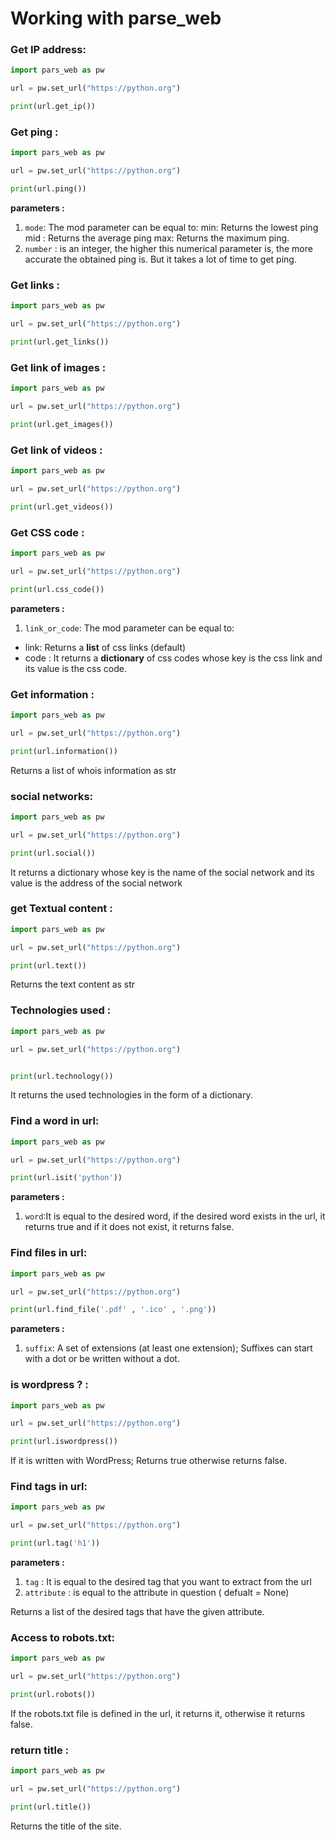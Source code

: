 # Working with parse_web

### Get IP address:

```python
import pars_web as pw

url = pw.set_url("https://python.org")

print(url.get_ip())

```

### Get ping :

```python
import pars_web as pw

url = pw.set_url("https://python.org")

print(url.ping())

```

**parameters :**
1. `mode`: The mod parameter can be equal to:
  min: Returns the lowest ping
  mid : Returns the average ping
  max: Returns the maximum ping.
2. `number` : 
is an integer, the higher this numerical parameter is, the more accurate the obtained ping is. But it takes a lot of time to get ping.

### Get links :

```python
import pars_web as pw

url = pw.set_url("https://python.org")

print(url.get_links())
```

### Get link of images :

```python
import pars_web as pw

url = pw.set_url("https://python.org")

print(url.get_images())
```

### Get link of videos :

```python
import pars_web as pw

url = pw.set_url("https://python.org")

print(url.get_videos())
```

### Get CSS code :

```python
import pars_web as pw

url = pw.set_url("https://python.org")

print(url.css_code())

```

**parameters :**
1. `link_or_code`: The mod parameter can be equal to:
  * link: Returns a **list** of css links (default)
  * code : It returns a **dictionary** of css codes whose key is the css link and its value is the css code.


 ### Get information :

```python
import pars_web as pw

url = pw.set_url("https://python.org")

print(url.information())

```
Returns a list of whois information as str


### social networks:

```python
import pars_web as pw

url = pw.set_url("https://python.org")

print(url.social())

```
It returns a dictionary whose key is the name of the social network and its value is the address of the social network

### get Textual content :

```python
import pars_web as pw

url = pw.set_url("https://python.org")

print(url.text())

```
Returns the text content as str


###  Technologies used  :

```python
import pars_web as pw

url = pw.set_url("https://python.org")


print(url.technology())

```
It returns the used technologies in the form of a dictionary.

### Find a word in url:

```python
import pars_web as pw

url = pw.set_url("https://python.org")

print(url.isit('python'))

```

**parameters :**
1. `word`:It is equal to the desired word, if the desired word exists in the url, it returns true and if it does not exist, it returns false.


### Find  files in url:

```python
import pars_web as pw

url = pw.set_url("https://python.org")

print(url.find_file('.pdf' , '.ico' , '.png'))

```

**parameters :**
1. `suffix`: A set of extensions (at least one extension); Suffixes can start with a dot or be written without a dot.

### is wordpress ? :

```python
import pars_web as pw

url = pw.set_url("https://python.org")

print(url.iswordpress())

```
If it is written with WordPress; Returns true otherwise returns false.


### Find tags in url:

```python
import pars_web as pw

url = pw.set_url("https://python.org")

print(url.tag('h1'))

```

**parameters :**
1. `tag` : It is equal to the desired tag that you want to extract from the url
2. `attribute` :  is equal to the attribute in question ( defualt = None)

Returns a list of the desired tags that have the given attribute.


### Access to robots.txt:

```python
import pars_web as pw

url = pw.set_url("https://python.org")

print(url.robots())

```
If the robots.txt file is defined in the url, it returns it, otherwise it returns false.

### return title :

```python
import pars_web as pw

url = pw.set_url("https://python.org")

print(url.title())

```
Returns the title of the site.
